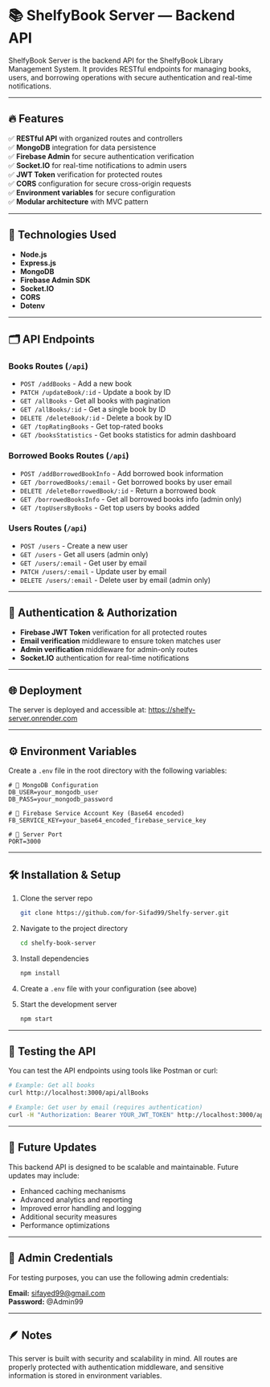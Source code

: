 # 📚 ShelfyBook Server — Backend API

ShelfyBook Server is the backend API for the ShelfyBook Library Management System. It provides RESTful endpoints for managing books, users, and borrowing operations with secure authentication and real-time notifications.

---

## 🔥 Features

✅ **RESTful API** with organized routes and controllers  
✅ **MongoDB** integration for data persistence  
✅ **Firebase Admin** for secure authentication verification  
✅ **Socket.IO** for real-time notifications to admin users  
✅ **JWT Token** verification for protected routes  
✅ **CORS** configuration for secure cross-origin requests  
✅ **Environment variables** for secure configuration  
✅ **Modular architecture** with MVC pattern  

---

## 🚀 Technologies Used

- **Node.js**
- **Express.js**
- **MongoDB**
- **Firebase Admin SDK**
- **Socket.IO**
- **CORS**
- **Dotenv**

---

## 🗂 API Endpoints

### Books Routes (`/api`)
- `POST /addBooks` - Add a new book
- `PATCH /updateBook/:id` - Update a book by ID
- `GET /allBooks` - Get all books with pagination
- `GET /allBooks/:id` - Get a single book by ID
- `DELETE /deleteBook/:id` - Delete a book by ID
- `GET /topRatingBooks` - Get top-rated books
- `GET /booksStatistics` - Get books statistics for admin dashboard

### Borrowed Books Routes (`/api`)
- `POST /addBorrowedBookInfo` - Add borrowed book information
- `GET /borrowedBooks/:email` - Get borrowed books by user email
- `DELETE /deleteBorrowedBook/:id` - Return a borrowed book
- `GET /borrowedBooksInfo` - Get all borrowed books info (admin only)
- `GET /topUsersByBooks` - Get top users by books added

### Users Routes (`/api`)
- `POST /users` - Create a new user
- `GET /users` - Get all users (admin only)
- `GET /users/:email` - Get user by email
- `PATCH /users/:email` - Update user by email
- `DELETE /users/:email` - Delete user by email (admin only)

---

## 🔐 Authentication & Authorization

- **Firebase JWT Token** verification for all protected routes
- **Email verification** middleware to ensure token matches user
- **Admin verification** middleware for admin-only routes
- **Socket.IO** authentication for real-time notifications

---

## 🌐 Deployment

The server is deployed and accessible at: https://shelfy-server.onrender.com

---

## ⚙️ Environment Variables

Create a `.env` file in the root directory with the following variables:

```env
# 🔹 MongoDB Configuration
DB_USER=your_mongodb_user
DB_PASS=your_mongodb_password

# 🔹 Firebase Service Account Key (Base64 encoded)
FB_SERVICE_KEY=your_base64_encoded_firebase_service_key

# 🔹 Server Port
PORT=3000
```

---

## 🛠 Installation & Setup

1. Clone the server repo
   ```bash
   git clone https://github.com/for-Sifad99/Shelfy-server.git
   ```

2. Navigate to the project directory
   ```bash
   cd shelfy-book-server
   ```

3. Install dependencies
   ```bash
   npm install
   ```

4. Create a `.env` file with your configuration (see above)

5. Start the development server
   ```bash
   npm start
   ```

---

## 🧪 Testing the API

You can test the API endpoints using tools like Postman or curl:

```bash
# Example: Get all books
curl http://localhost:3000/api/allBooks

# Example: Get user by email (requires authentication)
curl -H "Authorization: Bearer YOUR_JWT_TOKEN" http://localhost:3000/api/users/user@example.com
```

---

## 🔮 Future Updates

This backend API is designed to be scalable and maintainable. Future updates may include:
- Enhanced caching mechanisms
- Advanced analytics and reporting
- Improved error handling and logging
- Additional security measures
- Performance optimizations

---

## 👤 Admin Credentials

For testing purposes, you can use the following admin credentials:

**Email:** sifayed99@gmail.com  
**Password:** @Admin99

---

## 🪶 Notes

This server is built with security and scalability in mind. All routes are properly protected with authentication middleware, and sensitive information is stored in environment variables.